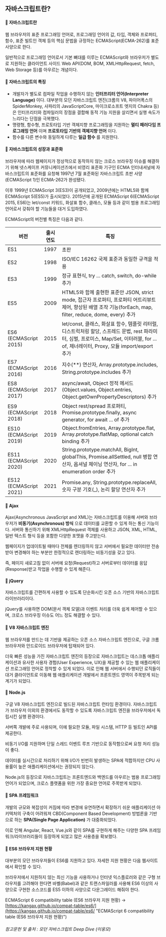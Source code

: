 ## 자바스크립트란?

#### **📌 자바스크립트란**

웹 브라우저의 표준 프로그래밍 언어로, 프로그래밍 언어의 값, 타입, 객체와 프로퍼티, 함수, 표준 빌트인 객체 등의 핵심 문법을 규정하는 ECMAScript(ECMA-262)를 표준 사양으로 한다.

일반적으로 프로그래밍 언어로서 기본 뼈대를 이루는 ECMAScript와 브라우저가 별도로 지원하는 클라이언트 사이드 Web API(DOM, BOM, XMLHttpRequest, fetch, Web Storage 등)를 아우르는 개념이다.

#### **📌 자바스크립트의 특징**

- 개발자가 별도로 컴파일 작업을 수행하지 않는 **인터프리터 언어(Interpreter Language)** 이다. 대부분의 모던 자바스크립트 엔진(크롬의 V8, 파이어폭스의 SpiderMonkey, 사파리의 JavaScriptCore, 마이크로소프트 엣지의 Chakra 등)은 인터프리터와 컴파일러의 장점을 결합해 동적 기능 지원을 살리면서 실행 속도가 느리다는 단점을 극복했다.
- 명령형, 함수형, 프로토타입 기반 객체지향 프로그래밍을 지원하는 **멀티 패러다임 프로그래밍 언어** 이며 **프로토타입 기반의 객체지향 언어** 이다.
- 함수를 다른 변수와 동일하게 다루는 **일급 함수** 를 지원한다.

#### **📌 자바스크립트의 성장과 표준화**

브라우저에 따라 웹페이지가 정상적으로 동작하지 않는 크로스 브라우징 이슈를 해결하기 위해 넷스케이프 커뮤니케이션즈에서 비영리 표준화 기구인 ECMA 인터내셔널에 자바스크립트의 표준화를 요청해 1997년 7월 표준화된 자바스크립트 초판 사양(ECMAScript 1)인 ECMA-262가 완성됐다.

이후 1999년 ECMAScript 3(ES3)이 공개되었고, 2009년에는 HTML5와 함께 ECMAScript 5(ES5)가 출시되었다. 2015년에 공개된 ECMAScript 6(ECMAScript 2015, ES6)는 let/const 키워드, 화살표 함수, 클래스, 모듈 등과 같이 범용 프로그래밍 언어로서 갖춰야 할 기능들을 대거 도입하였다.

ECMAScript의 버전별 특징은 다음과 같다.

| 버전                   | 출시 연도 | 특징                                                                                                                                                                                      |
| ---------------------- | --------- | ----------------------------------------------------------------------------------------------------------------------------------------------------------------------------------------- |
| ES1                    | 1997      | 초판                                                                                                                                                                                      |
| ES2                    | 1998      | ISO/IEC 16262 국제 표준과 동일한 규격을 적용                                                                                                                                              |
| ES3                    | 1999      | 정규 표현식, try ... catch, switch, do-while 추가                                                                                                                                         |
| ES5                    | 2009      | HTML5와 함께 출현한 표준안 JSON, strict mode, 접근자 프로퍼티, 프로퍼티 어트리뷰트 제어, 향상된 배열 조작 기능(forEach, map, filter, reduce, dome, every) 추가                            |
| ES6 (ECMAScript 2015)  | 2015      | let/const, 클래스, 화살표 함수, 템플릿 리터럴, 디스트럭처링 할당, 스프레드 문법, rest 파라미터, 심벌, 프로미스, Map/Set, 이터러블, for ... of, 제너레이터, Proxy, 모듈 import/export 추가 |
| ES7 (ECMAScript 2016)  | 2016      | 지수(\*\*) 연산자, Array.prototype.includes, String.prototype.includes 추가                                                                                                               |
| ES8 (ECMAScript 2017)  | 2017      | async/await, Object 정적 메서드(Object.values, Object.entries, Object.getOwnPropertyDescriptors) 추가                                                                                     |
| ES9 (ECMAScript 2018)  | 2018      | Object rest/spread 프로퍼티, Promise.prototype.finally, async generator, for await ... of 추가                                                                                            |
| ES10 (ECMAScript 2019) | 2019      | Object.fromEntries, Array.prototype.flat, Array.prototype.flatMap, optional catch binding 추가                                                                                            |
| ES11 (ECMAScript 2020) | 2020      | String.prototype.matchAll, BigInt, globalThis, Promise.allSettled, null 병합 연산자, 옵셔널 체이닝 연산자, for ... in enumeration order 추가                                              |
| ES12 (ECMAScript 2021) | 2021      | Promise.any, String.prototype.replaceAll, 숫자 구분 기호(\_), 논리 할당 연산자 추가                                                                                                       |

#### **📌 Ajax**

Ajax(Asynchronous JavaScript and XML)는 자바스크립트를 이용해 서버와 브라우저가 **비동기(Asynchronous) 방식** 으로 데이터를 교환할 수 있게 하는 통신 기능이다. 서버와 통신하기 위해 XMLHttpRequest 객체를 사용하고 JSON, XML, HTML, 일반 텍스트 형식 등을 포함한 다양한 포맷을 주고받는다.

웹페이지가 업데이트될 때마다 전체를 렌더링하지 않고 서버에서 필요한 데이터만 전송받아 변경해야 하는 부분만 한정적으로 렌더링하는 비동기성을 갖고 있다.

즉, 페이지 새로고침 없이 서버에 요청(Request)하고 서버로부터 데이터를 응답(Response)받고 작업을 수행할 수 있게 해준다.

#### **📌 jQuery**

자바스크립트를 간편하게 사용할 수 있도록 단순화시킨 오픈 소스 기반의 자바스크립트 라이브러리이다.

jQuery를 사용하면 DOM(문서 객체 모델)과 이벤트 처리를 더욱 쉽게 제어할 수 있으며, 크로스 브라우징 이슈도 어느 정도 해결할 수 있다.

#### **📌 V8 자바스크립트 엔진**

웹 브라우저를 만드는 데 기반을 제공하는 오픈 소스 자바스크립트 엔진으로, 구글 크롬 브라우저와 안드로이드 브라우저에 탑재되어 있다.

더욱 빠른 성능을 가진 자바스크립트 엔진의 등장으로 자바스크립트는 데스크톱 애플리케이션과 유사한 사용자 경험(User Experience, UX)을 제공할 수 있는 웹 애플리케이션 프로그래밍 언어로 정착할 수 있게 되었다. 이로 인해 웹 서버에서 수행되던 로직들이 대거 클라이언트로 이동해 웹 애플리케이션 개발에서 프론트엔드 영역이 주목받게 되는 계기가 되었다.

#### **📌 Node.js**

구글 V8 자바스크립트 엔진으로 빌드된 자바스크립트 런타임 환경이다. 자바스크립트가 브라우저 이외의 환경에서도 동작할 수 있도록 자바스크립트 엔진을 브라우저에서 독립시킨 실행 환경이다.

서버쪽 개발에 주로 사용되며, 이에 필요한 모듈, 파일 시스템, HTTP 등 빌트인 API를 제공한다.

비동기 I/O를 지원하며 단일 스레드 이벤트 루프 기반으로 동작함으로써 요청 처리 성능이 좋다.

데이터를 실시간으로 처리하기 위해 I/O가 빈번히 발생하는 SPA에 적합하지만 CPU 사용률이 높은 애플리케이션에서는 권장되지 않는다.

Node.js의 등장으로 자바스크립트는 프론트엔드와 백엔드를 아우르는 범용 프로그래밍 언어가 되었으며, 크로스 플랫폼을 위한 가장 중요한 언어로 주목받게 되었다.

#### **📌 SPA 프레임워크**

개발의 규모와 복잡성이 커짐에 따라 변경에 유연하면서 확장하기 쉬운 애플리케이션 아키텍처의 구축이 어려워져 CBD(Component Based Development) 방법론을 기반으로 하는 **SPA(Single Page Application)** 가 대중화되었다.

이로 인해 Angular, React, Vue.js와 같이 SPA를 구현하게 해주는 다양한 SPA 프레임워크/라이브러리들이 등장하게 되었고 많은 사용층을 확보했다.

#### **📌 ES6 브라우저 지원 현황**

대부분의 모던 브라우저들이 ES6를 지원하고 있다. 자세한 지원 현황은 다음 웹사이트에서 확인할 수 있다.

브라우저에서 지원하지 않는 최신 기능을 사용하거나 인터넷 익스플로러와 같은 구형 브라우저를 고려해야 한다면 바벨(Babel)과 같은 트랜스파일러를 사용해 ES6 이상의 사양으로 구현한 소스코드를 ES5 이하의 사양으로 다운그레이드 해줘야 한다.

ECMAScript 6 compatibility table (ES6 브라우저 지원 현황) → [https://kangax.github.io/compat-table/es6/](https://kangax.github.io/compat-table/es6/ "ECMAScript 6 compatibility table (ES6 브라우저 지원 현황)")

###### 참고문헌 및 출처 : 모던 자바스크립트 Deep Dive (이웅모)
